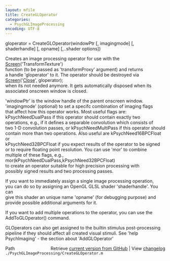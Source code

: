 ```yaml
---
layout: mfile
title: CreateGLOperator
categories:
  - PsychGLImageProcessing
encoding: UTF-8
---
```


gloperator = CreateGLOperator(windowPtr [, imagingmode] [, shaderhandle] [, opname] [,..shader options])  

Creates an image processing operator for use with the [Screen](/docs/Screen)('TransformTexture')  
function (to be passed as 'transformProxy' argument) and returns  
a handle 'gloperator' to it. The operator should be destroyed via [Screen](/docs/Screen)('[Close](/docs/Close)', gloperator);  
when its not needed anymore. It gets automatically disposed when its associated onscreen window is closed.  

'windowPtr' is the window handle of the parent onscreen window.  
'imagingmode' (optional) to set a specifc combination of imaging flags  
that affect how this operator works. Most useful flags are:  
kPsychNeedDualPass if this operator should contain exactly two  
operations, e.g., if it defines a separable convolution which consists of  
two 1-D convolution passes, or kPsychNeedMultiPass if this operator should  
contain more than two operations. Also useful are kPsychNeed16BPCFloat or  
kPsychNeed32BPCFloat if you expect results of the operator to be signed  
or to require floating point resolution. You can use 'mor' to combine  
multiple of these flags, e.g., mor(kPsychNeedDualPass,kPsychNeed32BPCFloat)  
to create an operator suitable for high precision processing with  
possibly signed results and two processing passes.  

If you want to immediately assign a single image processing operation,  
you can do so by assigning an OpenGL GLSL shader 'shaderhandle'. You can  
give this shader an unique name 'opname' (for debugging purpose) and  
provide possible additional arguments for it.  

If you want to add multiple operations to the operator, you can use the  
AddToGLOperator() command.  

GLOperators can also get assigned to the builtin stimulus post-processing  
pipeline if they should affect all created visual stimuli. See 'help  
PsychImaging' - the section about 'AddGLOperator'  



<div class="code_header" style="text-align:right;">
  <span style="float:left;">Path&nbsp;&nbsp;</span> <span class="counter">Retrieve <a href=
  "https://raw.github.com/Psychtoolbox-3/Psychtoolbox-3/beta/./PsychGLImageProcessing/CreateGLOperator.m">current version from GitHub</a> | View <a href=
  "https://github.com/Psychtoolbox-3/Psychtoolbox-3/commits/beta/./PsychGLImageProcessing/CreateGLOperator.m">changelog</a></span>
</div>
<div class="code">
  <code>./PsychGLImageProcessing/CreateGLOperator.m</code>
</div>
